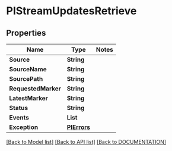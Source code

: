 # PIStreamUpdatesRetrieve

## Properties
Name | Type | Notes
------------ | ------------- | -------------
**Source** | **String**
**SourceName** | **String**
**SourcePath** | **String**
**RequestedMarker** | **String**
**LatestMarker** | **String**
**Status** | **String**
**Events** | **List<PIDataPipeEvent>**
**Exception** | **[**PIErrors**](../models/PIErrors.md)**

[[Back to Model list]](../../DOCUMENTATION.md#documentation-for-models) [[Back to API list]](../../DOCUMENTATION.md#documentation-for-api-endpoints) [[Back to DOCUMENTATION]](../../DOCUMENTATION.md)
